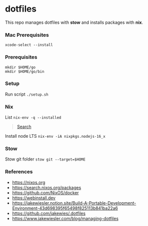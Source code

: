# dotfiles
This repo manages dotfiles with **stow** and installs packages with **nix**.

### Mac Prerequisites
```
xcode-select --install
```

### Prerequisites
```
mkdir $HOME/go
mkdir $HOME/go/bin
```

### Setup
Run script `./setup.sh`

### Nix
List `nix-env -q --installed`
> [Search](https://search.nixos.org/packages)

Install node LTS `nix-env -iA nixpkgs.nodejs-16_x`

### Stow
Stow git folder `stow git --target=$HOME`

### References
* https://nixos.org
* https://search.nixos.org/packages
* https://github.com/NixOS/docker
* https://webinstall.dev
* https://jakewiesler.notion.site/Build-A-Portable-Development-Environment-43d698395f65498f825113b841ba22a6
* https://github.com/jakewies/.dotfiles
* https://www.jakewiesler.com/blog/managing-dotfiles
